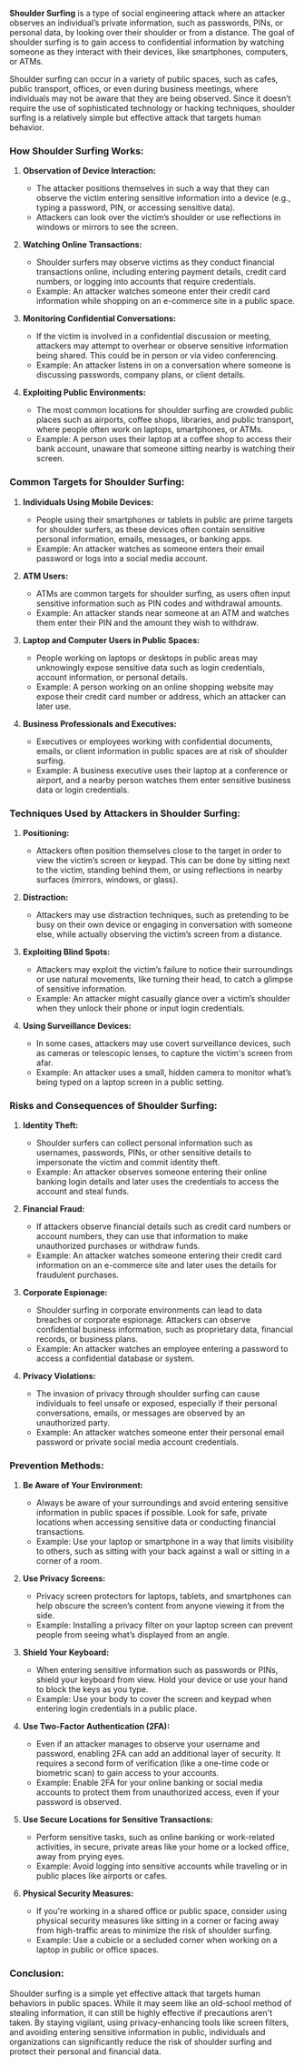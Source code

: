 **Shoulder Surfing** is a type of social engineering attack where an attacker observes an individual’s private information, such as passwords, PINs, or personal data, by looking over their shoulder or from a distance. The goal of shoulder surfing is to gain access to confidential information by watching someone as they interact with their devices, like smartphones, computers, or ATMs.

Shoulder surfing can occur in a variety of public spaces, such as cafes, public transport, offices, or even during business meetings, where individuals may not be aware that they are being observed. Since it doesn’t require the use of sophisticated technology or hacking techniques, shoulder surfing is a relatively simple but effective attack that targets human behavior.

### How Shoulder Surfing Works:

1. **Observation of Device Interaction:**
   - The attacker positions themselves in such a way that they can observe the victim entering sensitive information into a device (e.g., typing a password, PIN, or accessing sensitive data).
   - Attackers can look over the victim’s shoulder or use reflections in windows or mirrors to see the screen.

2. **Watching Online Transactions:**
   - Shoulder surfers may observe victims as they conduct financial transactions online, including entering payment details, credit card numbers, or logging into accounts that require credentials.
   - Example: An attacker watches someone enter their credit card information while shopping on an e-commerce site in a public space.

3. **Monitoring Confidential Conversations:**
   - If the victim is involved in a confidential discussion or meeting, attackers may attempt to overhear or observe sensitive information being shared. This could be in person or via video conferencing.
   - Example: An attacker listens in on a conversation where someone is discussing passwords, company plans, or client details.

4. **Exploiting Public Environments:**
   - The most common locations for shoulder surfing are crowded public places such as airports, coffee shops, libraries, and public transport, where people often work on laptops, smartphones, or ATMs.
   - Example: A person uses their laptop at a coffee shop to access their bank account, unaware that someone sitting nearby is watching their screen.

### Common Targets for Shoulder Surfing:

1. **Individuals Using Mobile Devices:**
   - People using their smartphones or tablets in public are prime targets for shoulder surfers, as these devices often contain sensitive personal information, emails, messages, or banking apps.
   - Example: An attacker watches as someone enters their email password or logs into a social media account.

2. **ATM Users:**
   - ATMs are common targets for shoulder surfing, as users often input sensitive information such as PIN codes and withdrawal amounts.
   - Example: An attacker stands near someone at an ATM and watches them enter their PIN and the amount they wish to withdraw.

3. **Laptop and Computer Users in Public Spaces:**
   - People working on laptops or desktops in public areas may unknowingly expose sensitive data such as login credentials, account information, or personal details.
   - Example: A person working on an online shopping website may expose their credit card number or address, which an attacker can later use.

4. **Business Professionals and Executives:**
   - Executives or employees working with confidential documents, emails, or client information in public spaces are at risk of shoulder surfing.
   - Example: A business executive uses their laptop at a conference or airport, and a nearby person watches them enter sensitive business data or login credentials.

### Techniques Used by Attackers in Shoulder Surfing:

1. **Positioning:**
   - Attackers often position themselves close to the target in order to view the victim’s screen or keypad. This can be done by sitting next to the victim, standing behind them, or using reflections in nearby surfaces (mirrors, windows, or glass).
   
2. **Distraction:**
   - Attackers may use distraction techniques, such as pretending to be busy on their own device or engaging in conversation with someone else, while actually observing the victim’s screen from a distance.

3. **Exploiting Blind Spots:**
   - Attackers may exploit the victim’s failure to notice their surroundings or use natural movements, like turning their head, to catch a glimpse of sensitive information.
   - Example: An attacker might casually glance over a victim’s shoulder when they unlock their phone or input login credentials.

4. **Using Surveillance Devices:**
   - In some cases, attackers may use covert surveillance devices, such as cameras or telescopic lenses, to capture the victim's screen from afar.
   - Example: An attacker uses a small, hidden camera to monitor what’s being typed on a laptop screen in a public setting.

### Risks and Consequences of Shoulder Surfing:

1. **Identity Theft:**
   - Shoulder surfers can collect personal information such as usernames, passwords, PINs, or other sensitive details to impersonate the victim and commit identity theft.
   - Example: An attacker observes someone entering their online banking login details and later uses the credentials to access the account and steal funds.

2. **Financial Fraud:**
   - If attackers observe financial details such as credit card numbers or account numbers, they can use that information to make unauthorized purchases or withdraw funds.
   - Example: An attacker watches someone entering their credit card information on an e-commerce site and later uses the details for fraudulent purchases.

3. **Corporate Espionage:**
   - Shoulder surfing in corporate environments can lead to data breaches or corporate espionage. Attackers can observe confidential business information, such as proprietary data, financial records, or business plans.
   - Example: An attacker watches an employee entering a password to access a confidential database or system.

4. **Privacy Violations:**
   - The invasion of privacy through shoulder surfing can cause individuals to feel unsafe or exposed, especially if their personal conversations, emails, or messages are observed by an unauthorized party.
   - Example: An attacker watches someone enter their personal email password or private social media account credentials.

### Prevention Methods:

1. **Be Aware of Your Environment:**
   - Always be aware of your surroundings and avoid entering sensitive information in public spaces if possible. Look for safe, private locations when accessing sensitive data or conducting financial transactions.
   - Example: Use your laptop or smartphone in a way that limits visibility to others, such as sitting with your back against a wall or sitting in a corner of a room.

2. **Use Privacy Screens:**
   - Privacy screen protectors for laptops, tablets, and smartphones can help obscure the screen’s content from anyone viewing it from the side.
   - Example: Installing a privacy filter on your laptop screen can prevent people from seeing what’s displayed from an angle.

3. **Shield Your Keyboard:**
   - When entering sensitive information such as passwords or PINs, shield your keyboard from view. Hold your device or use your hand to block the keys as you type.
   - Example: Use your body to cover the screen and keypad when entering login credentials in a public place.

4. **Use Two-Factor Authentication (2FA):**
   - Even if an attacker manages to observe your username and password, enabling 2FA can add an additional layer of security. It requires a second form of verification (like a one-time code or biometric scan) to gain access to your accounts.
   - Example: Enable 2FA for your online banking or social media accounts to protect them from unauthorized access, even if your password is observed.

5. **Use Secure Locations for Sensitive Transactions:**
   - Perform sensitive tasks, such as online banking or work-related activities, in secure, private areas like your home or a locked office, away from prying eyes.
   - Example: Avoid logging into sensitive accounts while traveling or in public places like airports or cafes.

6. **Physical Security Measures:**
   - If you're working in a shared office or public space, consider using physical security measures like sitting in a corner or facing away from high-traffic areas to minimize the risk of shoulder surfing.
   - Example: Use a cubicle or a secluded corner when working on a laptop in public or office spaces.

### Conclusion:
Shoulder surfing is a simple yet effective attack that targets human behaviors in public spaces. While it may seem like an old-school method of stealing information, it can still be highly effective if precautions aren't taken. By staying vigilant, using privacy-enhancing tools like screen filters, and avoiding entering sensitive information in public, individuals and organizations can significantly reduce the risk of shoulder surfing and protect their personal and financial data.
